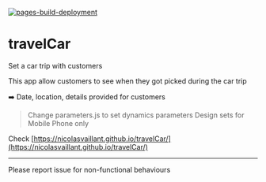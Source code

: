 [![pages-build-deployment](https://github.com/NicolasVaillant/travelCar/actions/workflows/pages/pages-build-deployment/badge.svg)](https://github.com/NicolasVaillant/travelCar/actions/workflows/pages/pages-build-deployment)

# travelCar
Set a car trip with customers

This app allow customers to see when they got picked during the car trip

➡️ Date, location, details provided for customers


> Change parameters.js to set dynamics parameters
> Design sets for Mobile Phone only


Check [https://nicolasvaillant.github.io/travelCar/](https://nicolasvaillant.github.io/travelCar/)

---

Please report issue for non-functional behaviours
